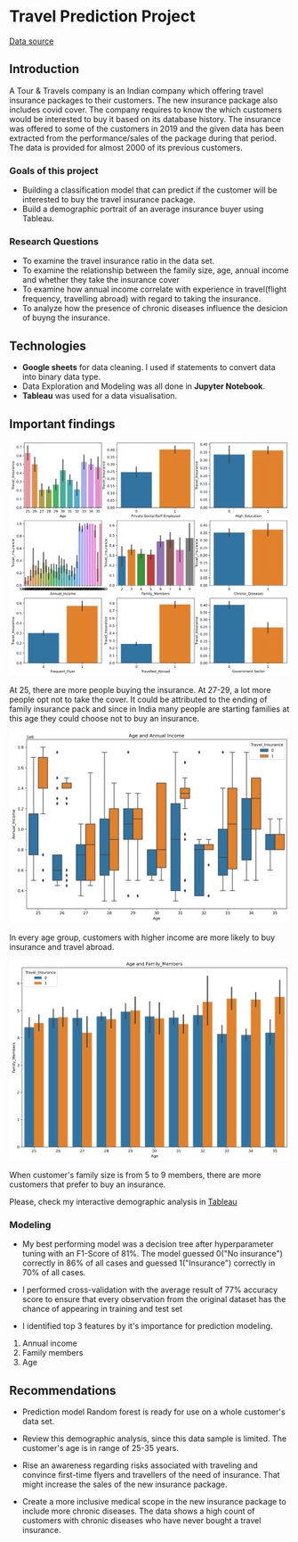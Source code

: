 # Travel Prediction Project

[Data source](https://www.kaggle.com/tejashvi14/travel-insurance-prediction-data)

## Introduction

A Tour & Travels company is an Indian company which offering travel insurance packages to their customers. The new insurance package also includes covid cover. The company requires to know the which customers would be interested to buy it based on its database history.
The insurance was offered to some of the customers in 2019 and the given data has been extracted from the performance/sales of the package during that period. The data is provided for almost 2000 of its previous customers.

### Goals of this project

- Building a classification model that can predict if the customer will be interested to buy the travel insurance package.
- Build a demographic portrait of an average insurance buyer using Tableau.

### Research Questions

- To examine the travel insurance ratio in the data set.
- To examine the relationship between the family size, age, annual income and whether they take the insurance cover
- To examine how annual income correlate with experience in travel(flight frequency, travelling abroad) with regard to taking the insurance.
- To analyze how the presence of chronic diseases influence the desicion of buyng the insurance.

## Technologies

-  **Google sheets** for data cleaning. I used if statements to convert data into binary data type.
-  Data Exploration and Modeling was all done in **Jupyter Notebook**.
-  **Tableau** was used for a data visualisation.

## Important findings

![Travel insurance and all variables](Travel_insurance_variables.png)

At 25, there are more people buying the insurance. At 27-29, a lot more people opt not to take the cover. It could be attributed to the ending of family insurance pack and since in India many people are starting families at this age they could choose not to buy an insurance.

![Age and annual income](Age_annual_income.png)

In every age group, customers with higher income are more likely to buy insurance and travel abroad.

![Age and family size](Age_family_size.png)

When customer's family size is from 5 to 9 members, there are more customers that prefer to buy an insurance.

Please, check my interactive demographic analysis in [Tableau](https://public.tableau.com/views/CustomerDemographicsAnalysis/Dashboard1?:language=en-US&:display_count=n&:origin=viz_share_link)

### Modeling

-   My best performing model was a decision tree after hyperparameter tuning with an F1-Score of 81%. The model guessed 0("No insurance") correctly in 86% of all cases and guessed 1("Insurance") correctly in 70% of all cases.
   
-   I performed cross-validation with the average result of 77% accuracy score to ensure that every observation from the original dataset has the chance of appearing in training and test set

-   I identified top 3 features by it's importance for prediction modeling.
   1) Annual income 
   2) Family members
   3) Age
    
## Recommendations  

-   Prediction model Random forest is ready for use on a whole customer's data set.

-   Review this demographic analysis, since this data sample is limited. The customer's age is in range of 25-35 years. 

-   Rise an awareness regarding risks associated with traveling and convince first-time flyers and travellers of the need of insurance. That might increase the sales of the new insurance package.

-   Create a more inclusive medical scope in the new insurance package to include more chronic diseases. The data shows a high count of customers with chronic diseases who have never bought a travel insurance.
